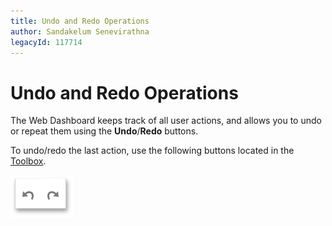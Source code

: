 ```yaml
---
title: Undo and Redo Operations
author: Sandakelum Senevirathna
legacyId: 117714
---
```

# Undo and Redo Operations
The Web Dashboard keeps track of all user actions, and allows you to undo or repeat them using the **Undo**/**Redo** buttons.

To undo/redo the last action, use the following buttons located in the [Toolbox](ui-elements/toolbox.md).

![wdd-undo-redo](../../images/img125582.png)